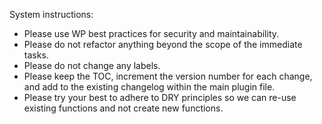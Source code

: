 System instructions:
- Please use WP best practices for security and maintainability.
- Please do not refactor anything beyond the scope of the immediate tasks.
- Please do not change any labels.
- Please keep the TOC, increment the version number for each change, and add to the existing changelog within the main plugin file.
- Please try your best to adhere to DRY principles so we can re-use existing functions and not create new functions.
